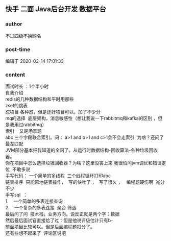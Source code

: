 ## 快手 二面 Java后台开发 数据平台
### author 
不过四级不换网名
### post-time 

编辑于  2020-02-14 17:01:33
### content 
<div class="post-topic-des nc-post-content">
 <div>
  面试时长 ：1个半小时
  <br/>
 </div>
 <div>
  自我介绍
 </div>
 <div>
  redis的几种数据结构和平时用那些
 </div>
 <div>
  zset的跳表
 </div>
 <div>
  怼项目 各种怼，但是还好项目可以。加了不少分
 </div>
 <div>
  mq的选择  底层架构，消息敏感性（想让我说一下rabbitmq和kafka的区别 ，但是我用过rabbitmq）
 </div>
 <div>
  索引    又是场景题
  <br/>
 </div>
 <div>
  abc 三个字段联合索引。问： a&gt;1 and b&gt;1 and c&gt;1会不会走索引  为啥？还问了最左匹配
 </div>
 <div>
  JVM部分基本把我知道的全问了。从运行时数据结构-回收算法-各种垃圾回收器。
  <br/>
 </div>
 <div>
  你在项目中怎么选择垃圾回收器？为啥？这里没答上来 我很怕问jvm调优和错误定位  不敢多说
 </div>
 <div>
  手写代码： 一个简单的多线程  三个线程循环打印abc
 </div>
 <div>
  链表排序  只能原地链表操作，  写的快吐了 ，  写了很久 ，   编程题硬伤啊  减分不少
 </div>
 <div>
  手写sql  ：
 </div>
 <div>
  1.    一个简单的多表连接查询
  <br/>
 </div>
 <div>
  2.    一个复杂的多表连接  聚合 筛选
 </div>
 <div>
  最后问了问  技术栈，业务方向。说反正就是两个字：数据
 </div>
 <div>
  然后最后面试官直接给了过：但是他说评级估计只有b-
  <br/>
 </div>
 <div>
  前面项目比较可以。但是后面编程题扣分了。
 </div>
 <div>
  还有些想不起来了  评论区说吧
  <br/>
 </div>
 <div>
  <br/>
 </div>
 <div>
  <br/>
 </div>
 <div>
  <br/>
 </div>
 <div>
  <br/>
 </div>
 <div>
  <br/>
 </div>
 <div>
  <br/>
 </div>
 <div>
  <br/>
 </div>
</div>
